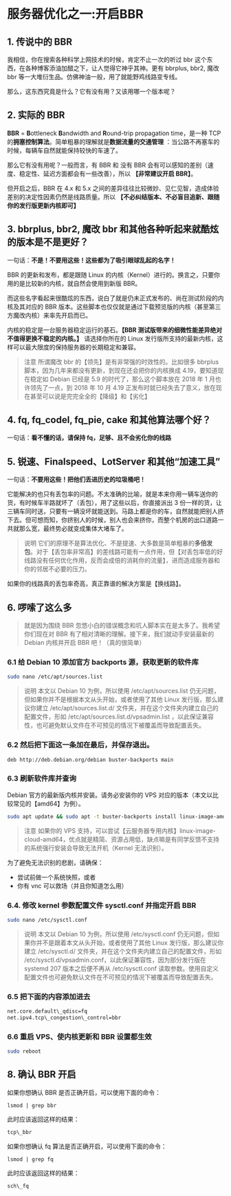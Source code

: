# 服务器优化之一:开启BBR


## 1. 传说中的 BBR

我相信，你在搜索各种科学上网技术的时候，肯定不止一次的听过 bbr 这个东西，在各种博客添油加醋之下，让人觉得它神乎其神。更有 bbrplus, bbr2, 魔改 bbr 等一大堆衍生品。仿佛神油一般，用了就能野鸡线路变专线。

那么，这东西究竟是什么？它有没有用？又该用哪一个版本呢？

## 2. 实际的 BBR

**BBR** = **B**ottleneck **B**andwidth and **R**ound-trip propagation time，是一种 TCP 的**拥塞控制算法**。简单粗暴的理解就是**数据流量的交通管理** ：当公路不再塞车的时候，每辆车自然就能保持较快的车速了。

那么它有没有用呢？一般而言，有 BBR 和 没有 BBR 会有可以感知的差别（速度、稳定性、延迟方面都会有一些改善），所以 **【非常建议开启 BBR】**。

但开启之后，BBR 在 4.x 和 5.x 之间的差异往往比较微妙、见仁见智，造成体验差别的决定性因素仍然是线路质量。所以 **【不必纠结版本、不必盲目追新、跟随你的发行版更新内核即可】**

## 3. bbrplus, bbr2, 魔改 bbr 和其他各种听起来就酷炫的版本是不是更好？

一句话：**不是！不要用这些！这些都为了吸引眼球乱起的名字！**

BBR 的更新和发布，都是跟随 Linux 的内核（Kernel）进行的。换言之，只要你用的是比较新的内核，就自然会使用到新版 BBR。

而这些名字看起来很酷炫的东西，说白了就是仍未正式发布的、尚在测试阶段的内核及其对应的 BBR 版本。这些脚本也仅仅就是通过下载预览版的内核（甚至第三方魔改内核）来率先开启而已。

内核的稳定是一台服务器稳定运行的基石。**【BBR 测试版带来的细微性能差异绝对不值得更换不稳定的内核。】** 请选择你所在的 Linux 发行版所支持的最新内核，这样可以最大限度的保持服务器的长期稳定和兼容。

> 注意
> 所谓魔改 bbr 的【领先】是有非常强的时效性的。比如很多 bbrplus 脚本，因为几年来都没有更新，到现在还会把你的内核换成 4.19，要知道现在稳定如 Debian 已经是 5.9 的时代了，那么这个脚本放在 2018 年 1 月也许领先了一点，到 2018 年 10 月 4.19 正发布时就已经失去了意义，放在现在甚至可以说是完完全全的【降级】和【劣化】

## 4. fq, fq_codel, fq_pie, cake 和其他算法哪个好？

一句话：**看不懂的话，请保持 fq，足够、且不会劣化你的线路**

## 5. 锐速、Finalspeed、LotServer 和其他“加速工具”

一句话：**不要用这些！把他们丢进历史的垃圾桶吧！**

它能解决的也只有丢包率的问题。不太准确的比喻，就是本来你用一辆车送你的货，有时候车半路就坏了（丢包），用了这些以后，你直接派出 3 份一样的货，让三辆车同时送，只要有一辆没坏就能送到。马路上都是你的车，自然就能把别人挤下去。但可想而知，你挤别人的时候，别人也会来挤你，而整个机房的出口道路一共就那么宽，最终势必就变成集体大堵车了。

> 说明
> 它们的原理不是算法优化、不是提速、大多数是简单粗暴的**多倍发包**。对于【丢包率非常高】的差线路可能有一点作用，但【对丢包率低的好线路没有任何优化作用，反而会成倍的消耗你的流量】，进而造成服务器和你的邻居不必要的压力。

如果你的线路真的丢包率奇高，真正靠谱的解决方案是【换线路】。

## 6. 啰嗦了这么多
>就是因为围绕 BBR 忽悠小白的错误概念和坑人脚本实在是太多了。我希望你们现在对 BBR 有了相对清晰的理解。接下来，我们就动手安装最新的 Debian 内核并开启 BBR 吧！（真的很简单）

### 6.1 给 Debian 10 添加官方 backports 源，获取更新的软件库

```bash
sudo nano /etc/apt/sources.list
```

> 说明
> 本文以 Debian 10 为例，所以使用 /etc/apt/sources.list 仍无问题，但如果你并不是根据本文从头开始，或者使用了其他 Linux 发行版，那么建议你建立 /etc/apt/sources.list.d/ 文件夹，并在这个文件夹内建立自己的配置文件，形如 /etc/apt/sources.list.d/vpsadmin.list ，以此保证兼容性，也可避免默认文件在不可预见的情况下被覆盖而导致配置丢失。

### 6.2 然后把下面这一条加在最后，并保存退出。

```bash
deb http://deb.debian.org/debian buster-backports main
```

### 6.3 刷新软件库并查询

 Debian 官方的最新版内核并安装。请务必安装你的 VPS 对应的版本（本文以比较常见的【amd64】为例）。

```bash
sudo apt update && sudo apt -t buster-backports install linux-image-amd64
```

> 注意
> 如果你的 VPS 支持，可以尝试【云服务器专用内核】linux-image-cloud-amd64，优点就是精简、资源占用低，缺点嘛是有同学反馈不支持的系统强行安装会导致无法开机（Kernel 无法识别）。

为了避免无法识别的悲剧，请确保：

- 尝试前做一个系统快照，或者
- 你有 vnc 可以救场（并且你知道怎么用）

### 6.4. 修改 kernel 参数配置文件 sysctl.conf 并指定开启 BBR

```bash
sudo nano /etc/sysctl.conf
```

> 说明
> 本文以 Debian 10 为例，所以使用 /etc/sysctl.conf 仍无问题，但如果你并不是跟着本文从头开始，或者使用了其他 Linux 发行版，那么建议你建立 /etc/sysctl.d/ 文件夹，并在这个文件夹内建立自己的配置文件，形如 /etc/sysctl.d/vpsadmin.conf，以此保证兼容性，因为部分发行版在 systemd 207 版本之后便不再从 /etc/sysctl.conf 读取参数。使用自定义配置文件也可避免默认文件在不可预见的情况下被覆盖而导致配置丢失。

### 6.5 把下面的内容添加进去

```bash
net.core.default\_qdisc=fq
net.ipv4.tcp\_congestion\_control=bbr
```

### 6.6 重启 VPS、使内核更新和 BBR 设置都生效

```bash
sudo reboot
```


## 8. 确认 BBR 开启

如果你想确认 BBR 是否正确开启，可以使用下面的命令：

`lsmod | grep bbr`

此时应该返回这样的结果：

```bash
tcp\_bbr
```

如果你想确认 fq 算法是否正确开启，可以使用下面的命令：

`lsmod | grep fq`

此时应该返回这样的结果：

```bash
sch\_fq
```


